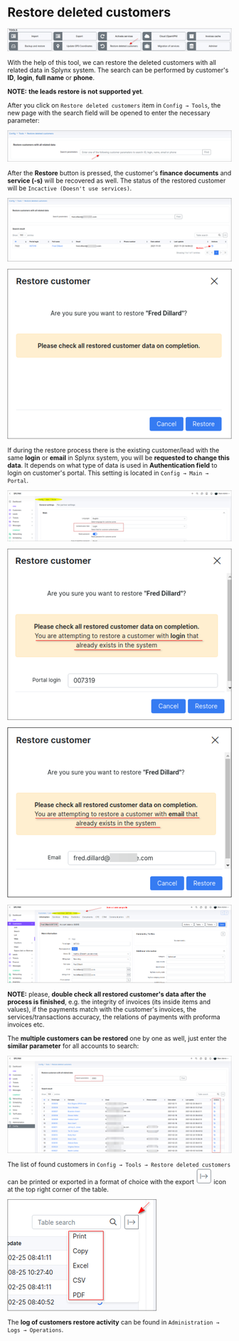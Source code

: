 Restore deleted customers
===

![icon](icon.png)

With the help of this tool, we can restore the deleted customers with all related data in Splynx system. The search can be performed by customer's **ID**, **login**, **full name** or **phone**.

**NOTE:** **the leads restore is not supported yet**.

After you click on `Restore deleted customers` item in `Config → Tools`, the new page with the search field  will be opened to enter the necessary parameter:

![](search_field.png)

After the **Restore** button is pressed, the customer's **finance documents** and **service (-s)** will be recovered as well. The status of the restored customer will be `Incactive (Doesn't use services)`.

![](restore.png)

![](restore2.png)

If during the restore process there is the existing customer/lead with the same **login** or **email** in Splynx system, you will be **requested to change this data**. It depends on what type of data is used in **Authentication field** to login on customer's portal. This setting is located in `Config → Main → Portal`.

![](authentication_field.png)

![](restore3.png)

![](restore3.1.png)

![](restore4.png)

**NOTE:** please, **double check all restored customer's data after the process is finished**, e.g. the integrity of invoices (its inside items and values), if the payments match with the customer's invoices, the services/transactions accuracy, the relations of payments with proforma invoices etc.

The **multiple customers can be restored** one by one as well, just enter the **similar parameter** for all accounts to search:

![](restore5.png)

The list of found customers in `Config → Tools → Restore deleted customers` can be printed or exported in a format of choice with the export <icon class="image-icon">![view_icon2.png](view_icon2.png)</icon> icon at the top right corner of the table.

![](export.png)

The **log of customers restore activity** can be found in `Administration → Logs → Operations`.
